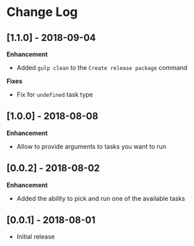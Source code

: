 # Change Log

## [1.1.0] - 2018-09-04

**Enhancement**

- Added `gulp clean` to the `Create release package` command

**Fixes**

- Fix for `undefined` task type

## [1.0.0] - 2018-08-08

**Enhancement**

- Allow to provide arguments to tasks you want to run

## [0.0.2] - 2018-08-02

**Enhancement**

- Added the ability to pick and run one of the available tasks

## [0.0.1] - 2018-08-01

- Initial release